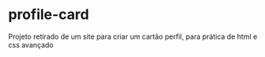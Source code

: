 # profile-card
Projeto retirado de um site para criar um cartão perfil, para prática de html e css avançado
